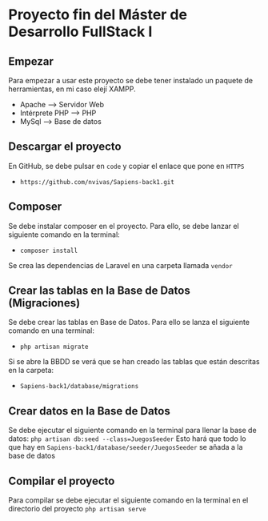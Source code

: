 # Proyecto fin del Máster de Desarrollo FullStack I

## Empezar
Para empezar a usar este proyecto se debe tener instalado un paquete de herramientas, en mi caso elejí XAMPP.
- Apache --> Servidor Web
- Intérprete PHP --> PHP
- MySql --> Base de datos

## Descargar el proyecto
En GitHub, se debe pulsar en `code` y copiar el enlace que pone en `HTTPS`
- `https://github.com/nvivas/Sapiens-back1.git`

## Composer
Se debe instalar composer en el proyecto. Para ello, se debe lanzar el siguiente comando en la terminal:
- `composer install`

Se crea las dependencias de Laravel en una carpeta llamada `vendor`

## Crear las tablas en la Base de Datos (Migraciones)
Se debe crear las tablas en Base de Datos. Para ello se lanza el siguiente comando en una terminal:
- `php artisan migrate`

Si se abre la BBDD se verá que se han creado las tablas que están descritas en la carpeta:
- `Sapiens-back1/database/migrations`

## Crear datos en la Base de Datos
Se debe ejecutar el siguiente comando en la terminal para llenar la base de datos:
`php artisan db:seed --class=JuegosSeeder` 
Esto hará que todo lo que hay en `Sapiens-back1/database/seeder/JuegosSeeder` se añada a la base de datos

## Compilar el proyecto
Para compilar se debe ejecutar el siguiente comando en la terminal en el directorio del proyecto
`php artisan serve`
